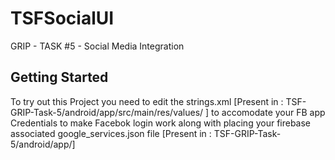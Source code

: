 # TSFSocialUI

GRIP - TASK #5 - Social Media Integration

## Getting Started

To try out this Project you need to edit the strings.xml [Present in : 
TSF-GRIP-Task-5/android/app/src/main/res/values/ ] to accomodate your 
FB app Credentials to make Facebok login work along with placing your 
firebase associated google_services.json file 
[Present in : TSF-GRIP-Task-5/android/app/]
